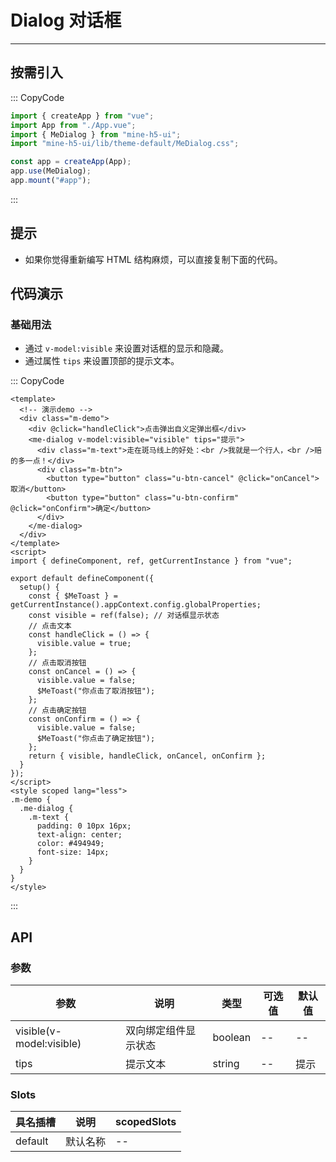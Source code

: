 # Dialog 对话框

---

## 按需引入

::: CopyCode

```JavaScript
import { createApp } from "vue";
import App from "./App.vue";
import { MeDialog } from "mine-h5-ui";
import "mine-h5-ui/lib/theme-default/MeDialog.css";

const app = createApp(App);
app.use(MeDialog);
app.mount("#app");
```

:::

## 提示

- 如果你觉得重新编写 HTML 结构麻烦，可以直接复制下面的代码。

## 代码演示

### 基础用法

- 通过 `v-model:visible` 来设置对话框的显示和隐藏。
- 通过属性 `tips` 来设置顶部的提示文本。

::: CopyCode

```Vue
<template>
  <!-- 演示demo -->
  <div class="m-demo">
    <div @click="handleClick">点击弹出自义定弹出框</div>
    <me-dialog v-model:visible="visible" tips="提示">
      <div class="m-text">走在斑马线上的好处：<br />我就是一个行人，<br />赔的多一点！</div>
      <div class="m-btn">
        <button type="button" class="u-btn-cancel" @click="onCancel">取消</button>
        <button type="button" class="u-btn-confirm" @click="onConfirm">确定</button>
      </div>
    </me-dialog>
  </div>
</template>
<script>
import { defineComponent, ref, getCurrentInstance } from "vue";

export default defineComponent({
  setup() {
    const { $MeToast } = getCurrentInstance().appContext.config.globalProperties;
    const visible = ref(false); // 对话框显示状态
    // 点击文本
    const handleClick = () => {
      visible.value = true;
    };
    // 点击取消按钮
    const onCancel = () => {
      visible.value = false;
      $MeToast("你点击了取消按钮");
    };
    // 点击确定按钮
    const onConfirm = () => {
      visible.value = false;
      $MeToast("你点击了确定按钮");
    };
    return { visible, handleClick, onCancel, onConfirm };
  }
});
</script>
<style scoped lang="less">
.m-demo {
  .me-dialog {
    .m-text {
      padding: 0 10px 16px;
      text-align: center;
      color: #494949;
      font-size: 14px;
    }
  }
}
</style>
```

:::

## API

### 参数

| 参数                     | 说明                 | 类型    | 可选值 | 默认值 |
| ------------------------ | -------------------- | ------- | ------ | ------ |
| visible(v-model:visible) | 双向绑定组件显示状态 | boolean | --     | --     |
| tips                     | 提示文本             | string  | --     | 提示   |

### Slots

| 具名插槽 | 说明     | scopedSlots |
| -------- | -------- | ----------- |
| default  | 默认名称 | --          |
